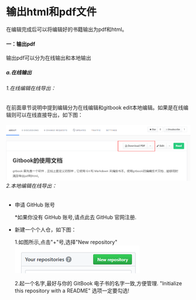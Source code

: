 # 输出html和pdf文件

在编辑完成后可以将编辑好的书籍输出为pdf和html。

#### 一：输出pdf

输出pdf可以分为在线输出和本地输出

##### a.在线输出

###### 1.在线编辑在线导出：

在前面章节说明中提到编辑分为在线编辑和gitbook edit本地编辑。如果是在线编辑则可以在线直接导出，如下图：

###### ![](/assets/import6.png)2.本地编辑在线导出：

* 申请 GitHub 账号

  \*如果你没有 GitHub 账号,请点此去 GitHub 官网注册.

* 新建一个个人仓，如下图：

  1.如图所示,点击"+"号,选择"New repository"![](/assets/import8.png)

  2.起一个名字,最好与你的 GitBook 电子书的名字一致,方便管理. "Initialize this repository with a README"  选项一定要勾选!



